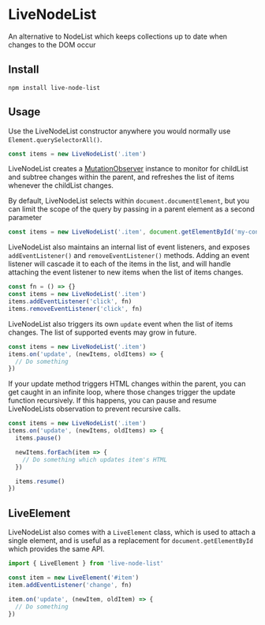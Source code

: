 # LiveNodeList

An alternative to NodeList which keeps collections up to date when changes to
the DOM occur

## Install

```
npm install live-node-list
```

## Usage

Use the LiveNodeList constructor anywhere you would normally use
`Element.querySelectorAll()`.

```js
const items = new LiveNodeList('.item')
```

LiveNodeList creates a [MutationObserver](https://developer.mozilla.org/en-US/docs/Web/API/MutationObserver) instance to monitor for childList and
subtree changes within the parent, and refreshes the list of items whenever the
childList changes.

By default, LiveNodeList selects within `document.documentElement`, but you
can limit the scope of the query by passing in a parent element as a second
parameter

```js
const items = new LiveNodeList('.item', document.getElementById('my-container'))
```

LiveNodeList also maintains an internal list of event listeners, and exposes
`addEventListener()` and `removeEventListener()` methods. Adding an event
listener will cascade it to each of the items in the list, and will handle
attaching the event listener to new items when the list of items changes.

```js
const fn = () => {}
const items = new LiveNodeList('.item')
items.addEventListener('click', fn)
items.removeEventListener('click', fn)
```

LiveNodeList also triggers its own `update` event when the list of items
changes. The list of supported events may grow in future.

```js
const items = new LiveNodeList('.item')
items.on('update', (newItems, oldItems) => {
  // Do something
})
```

If your update method triggers HTML changes within the parent, you can get caught in an infinite loop, where those changes trigger the update function recursively. If this happens, you can pause and resume LiveNodeLists observation to prevent recursive calls.

```js
const items = new LiveNodeList('.item')
items.on('update', (newItems, oldItems) => {
  items.pause()

  newItems.forEach(item => {
    // Do something which updates item's HTML
  })

  items.resume()
})
```

## LiveElement

LiveNodeList also comes with a `LiveElement` class, which is used to attach a single element, and is useful as a replacement for `document.getElementById` which provides the same API.

```js
import { LiveElement } from 'live-node-list'

const item = new LiveElement('#item')
item.addEventListener('change', fn)

item.on('update', (newItem, oldItem) => {
  // Do something
})
```
